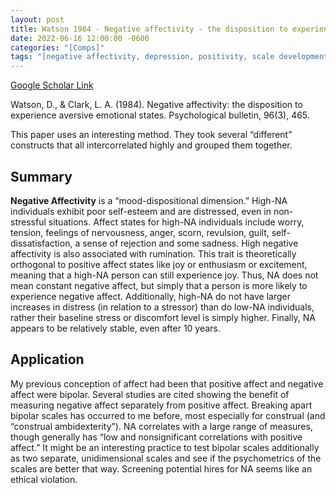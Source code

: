 ```yaml
---
layout: post
title: Watson 1984 - Negative affectivity - the disposition to experience aversive emotional states
date: 2022-06-16 12:00:00 -0600
categories: "[Comps]"
tags: "[negative affectivity, depression, positivity, scale development]"
---
```


[Google Scholar Link](https://scholar.google.com/scholar?hl=en&as_sdt=0%2C45&q=Negative+Affectivity%3A+The+Disposition+to+Experience+Aversive+Emotional+States&btnG=)

Watson, D., & Clark, L. A. (1984). Negative affectivity: the disposition to experience aversive emotional states. Psychological bulletin, 96(3), 465.

This paper uses an interesting method.  They took several “different” constructs that all intercorrelated highly and grouped them together.  

## Summary
**Negative Affectivity** is a “mood-dispositional dimension.”  High-NA individuals exhibit poor self-esteem and are distressed, even in non-stressful situations.  Affect states for high-NA individuals include worry, tension, feelings of nervousness, anger, scorn, revulsion, guilt, self-dissatisfaction, a sense of rejection and some sadness.  High negative affectivity is also associated with rumination.  This trait is theoretically orthogonal to positive affect states like joy or enthusiasm or excitement, meaning that a high-NA person can still experience joy.  Thus, NA does not mean constant negative affect, but simply that a person is more likely to experience negative affect.   Additionally, high-NA do not have larger increases in distress (in relation to a stressor) than do low-NA individuals, rather their baseline stress or discomfort level is simply higher.  Finally, NA appears to be relatively stable, even after 10 years.


## Application
My previous conception of affect had been that positive affect and negative affect were bipolar.  Several studies are cited showing the benefit of measuring negative affect separately from positive affect.  Breaking apart bipolar scales has occurred to me before, most especially for construal (and “construal ambidexterity”).  NA correlates with a large range of measures, though generally has “low and nonsignificant correlations with positive affect.”  It might be an interesting practice to test bipolar scales additionally as two separate, unidimensional scales and see if the psychometrics of the scales are better that way.  Screening potential hires for NA seems like an ethical violation.
